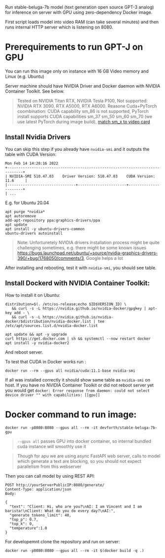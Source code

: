 Run stable-beluga-7b model (text generation open source GPT-3 analog) for inference on server with GPU using zero-dependency Docker image. 

First script loads model into video RAM (can take several minutes) and then runs internal HTTP server which is listening on 8080.

# Prerequirements to run GPT-J on GPU

You can run this image only on instance with 16 GB Video memory and Linux (e.g. Ubuntu)

Server machine should have NVIDIA Driver and Docker daemon with NVIDIA Container Toolkit. See below.

> Tested on NVIDIA Titan RTX, NVIDIA Tesla P100, 
> Not supported: NVIDIA RTX 3090, RTX A5000, RTX A6000. Reasone Cuda+PyTorch coombination:
> CUDA capability sm_86 is not supported, PyTorch install supports CUDA capabilities sm_37 sm_50 sm_60 sm_70 (we use latest PyTorch during image build), [match sm_x to video card](https://arnon.dk/matching-sm-architectures-arch-and-gencode-for-various-nvidia-cards/)

## Install Nvidia Drivers

You can skip this step if you already have `nvidia-smi` and it outputs the table with CUDA Version:

``` 
Mon Feb 14 14:28:16 2022       
+-----------------------------------------------------------------------------+
| NVIDIA-SMI 510.47.03    Driver Version: 510.47.03    CUDA Version: 11.6     |
|-------------------------------+----------------------+----------------------+
| ...

```

E.g. for Ubuntu 20.04
```
apt purge *nvidia*
apt autoremove
add-apt-repository ppa:graphics-drivers/ppa
apt update
apt install -y ubuntu-drivers-common
ubuntu-drivers autoinstall
```

> Note: Unfortunetely NVIDIA drivers installation process might be quite challenging sometimes, e.g. there might be some known issues https://bugs.launchpad.net/ubuntu/+source/nvidia-graphics-drivers-390/+bug/1768050/comments/3, Google helps a lot

After installing and rebooting, test it with `nvidia-smi`, you should see table.

## Install Dockerd with NVIDIA Container Toolkit:

How to install it on Ubuntu:

```
distribution=$(. /etc/os-release;echo $ID$VERSION_ID) \
   && curl -s -L https://nvidia.github.io/nvidia-docker/gpgkey | apt-key add - \
   && curl -s -L https://nvidia.github.io/nvidia-docker/$distribution/nvidia-docker.list | tee /etc/apt/sources.list.d/nvidia-docker.list

apt update && apt -y upgrade
curl https://get.docker.com | sh && systemctl --now restart docker 
apt install -y nvidia-docker2
```
And reboot server.

To test that CUDA in Docker works run :

```
docker run --rm --gpus all nvidia/cuda:11.1-base nvidia-smi
```

If all was installed correctly it should show same table as `nvidia-smi` on host.
If you have no NVIDIA Container Toolkit or did not reboot server yet you would get `docker: Error response from daemon: could not select device driver "" with capabilities: [[gpu]]` 


# Docker command to run image:

```
docker run -p8080:8080 --gpus all --rm -it devforth/stable-beluga-7b-gpu
```

> `--gpus all` passes GPU into docker container, so internal bundled cuda instance will smoothly use it 

> Though for apu we are using async FastAPI web server, calls to model which generate a text are blocking, so you should not expect parallelism from this webserver

Then you can call model by using REST API:

```
POST http://yourServerPublicIP:8080/generate/
Content-Type: application/json
Body: 

{
  "text": "Client: Hi, who are you?\nAI: I am Vincent and I am barista!\nClient: What do you do every day?\nAI:",
  "generate_tokens_limit": 40,
  "top_p": 0.7,
  "top_k": 0,
  "temperature":1.0
}
```


For developemnt clone the repository and run on server:

```
docker run -p8080:8080 --gpus all --rm -it $(docker build -q .)
```

